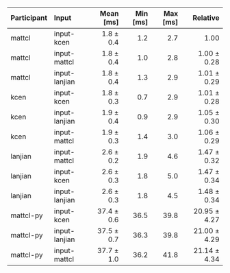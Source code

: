 | Participant | Input | Mean [ms] | Min [ms] | Max [ms] | Relative |
|:---|:---|---:|---:|---:|---:|
| mattcl | input-kcen | 1.8 ± 0.4 | 1.2 | 2.7 | 1.00 |
| mattcl | input-mattcl | 1.8 ± 0.4 | 1.0 | 2.8 | 1.00 ± 0.28 |
| mattcl | input-lanjian | 1.8 ± 0.4 | 1.3 | 2.9 | 1.01 ± 0.29 |
| kcen | input-kcen | 1.8 ± 0.3 | 0.7 | 2.9 | 1.01 ± 0.28 |
| kcen | input-lanjian | 1.9 ± 0.4 | 0.9 | 2.9 | 1.05 ± 0.30 |
| kcen | input-mattcl | 1.9 ± 0.3 | 1.4 | 3.0 | 1.06 ± 0.29 |
| lanjian | input-mattcl | 2.6 ± 0.2 | 1.9 | 4.6 | 1.47 ± 0.32 |
| lanjian | input-kcen | 2.6 ± 0.3 | 1.8 | 5.0 | 1.47 ± 0.34 |
| lanjian | input-lanjian | 2.6 ± 0.3 | 1.8 | 4.5 | 1.48 ± 0.34 |
| mattcl-py | input-kcen | 37.4 ± 0.6 | 36.5 | 39.8 | 20.95 ± 4.27 |
| mattcl-py | input-lanjian | 37.5 ± 0.7 | 36.3 | 39.8 | 21.00 ± 4.29 |
| mattcl-py | input-mattcl | 37.7 ± 1.0 | 36.2 | 41.8 | 21.14 ± 4.34 |
